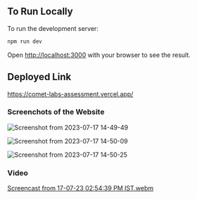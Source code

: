 

## To Run Locally

To run the development server:

```bash
npm run dev
```

Open [http://localhost:3000](http://localhost:3000) with your browser to see the result.

## Deployed Link

https://comet-labs-assessment.vercel.app/

### Screenchots of the Website

![Screenshot from 2023-07-17 14-49-49](https://github.com/VALiUMgithub/learningonline/assets/93570937/f933f9eb-6b99-44e5-b62e-c010a01eb2cf)

![Screenshot from 2023-07-17 14-50-09](https://github.com/VALiUMgithub/learningonline/assets/93570937/a8799afd-d7bc-48d3-9d3b-6c231973b5fd)

![Screenshot from 2023-07-17 14-50-25](https://github.com/VALiUMgithub/learningonline/assets/93570937/273de310-8d86-452a-bdcd-76ad0a603d77)

### Video

[Screencast from 17-07-23 02:54:39 PM IST.webm](https://github.com/VALiUMgithub/learningonline/assets/93570937/da32e36f-55db-4cbf-8eec-4261560af8fb)
